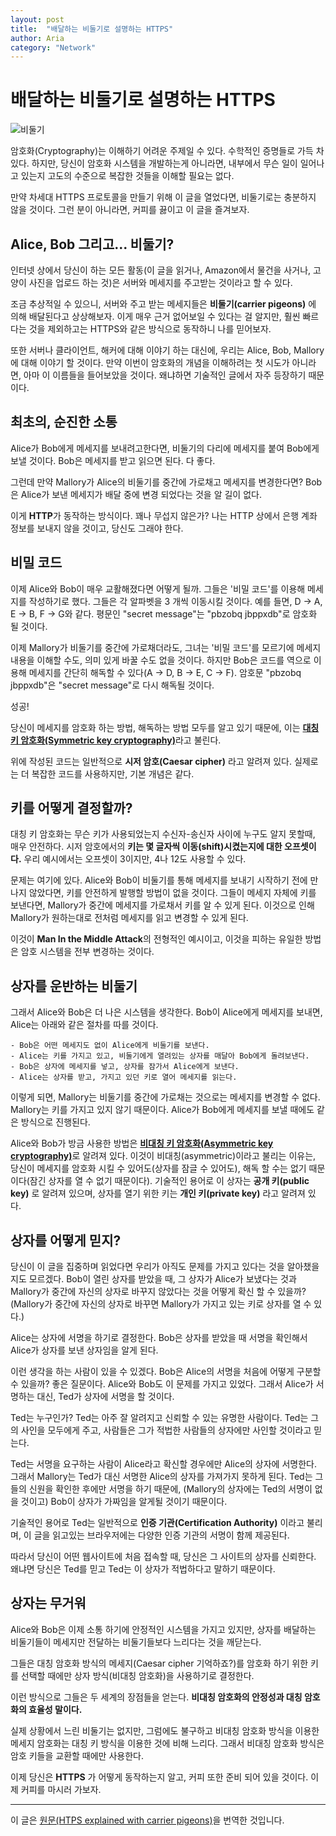 ```yaml
---
layout: post
title:  "배달하는 비둘기로 설명하는 HTTPS"
author: Aria
category: "Network"
---
```


# 배달하는 비둘기로 설명하는 HTTPS

![비둘기](https://cdn-images-1.medium.com/max/1600/1*vHF6NNdZX9ziiW_uRYzvAA.png)

암호화(Cryptography)는 이해하기 어려운 주제일 수 있다. 수학적인 증명들로 가득 차있다. 
하지만, 당신이 암호화 시스템을 개발하는게 아니라면, 내부에서 무슨 일이 일어나고 있는지 고도의 수준으로 복잡한 것들을 이해할 필요는 없다.

만약 차세대 HTTPS 프로토콜을 만들기 위해 이 글을 열었다면, 비둘기로는 충분하지 않을 것이다. 그런 분이 아니라면, 커피를 끓이고 이 글을 즐겨보자.

## Alice, Bob 그리고... 비둘기?
인터넷 상에서 당신이 하는 모든 활동(이 글을 읽거나, Amazon에서 물건을 사거나, 고양이 사진을 업로드 하는 것)은 서버와 메세지를 주고받는 것이라고 할 수 있다.

조금 추상적일 수 있으니, 서버와 주고 받는 메세지들은 **비둘기(carrier pigeons)** 에 의해 배달된다고 상상해보자. 
이게 매우 근거 없어보일 수 있다는 걸 알지만, 훨씬 빠르다는 것을 제외하고는 HTTPS와 같은 방식으로 동작하니 나를 믿어보자.

또한 서버나 클라이언트, 해커에 대해 이야기 하는 대신에, 우리는 Alice, Bob, Mallory에 대해 이야기 할 것이다.
만약 이번이 암호화의 개념을 이해하려는 첫 시도가 아니라면, 아마 이 이름들을 들어보았을 것이다. 왜냐하면 기술적인 글에서 자주 등장하기 때문이다.

## 최초의, 순진한 소통
Alice가 Bob에게 메세지를 보내려고한다면, 비둘기의 다리에 메세지를 붙여 Bob에게 보낼 것이다.
Bob은 메세지를 받고 읽으면 된다. 다 좋다.

그런데 만약 Mallory가 Alice의 비둘기를 중간에 가로채고 메세지를 변경한다면?
Bob은 Alice가 보낸 메세지가 배달 중에 변경 되었다는 것을 알 길이 없다.

이게 **HTTP**가 동작하는 방식이다. 꽤나 무섭지 않은가? 나는 HTTP 상에서 은행 계좌 정보를 보내지 않을 것이고, 당신도 그래야 한다.

## 비밀 코드
이제 Alice와 Bob이 매우 교활해졌다면 어떻게 될까. 그들은 '비밀 코드'를 이용해 메세지를 작성하기로 했다. 그들은 각 알파벳을 3 개씩 이동시킬 것이다. 
예를 들면, D -> A, E -> B, F -> G와 같다. 평문인 "secret message"는 "pbzobq jbppxdb"로 암호화 될 것이다.

이제 Mallory가 비둘기를 중간에 가로채더라도, 그녀는 '비밀 코드'를 모르기에 메세지 내용을 이해할 수도, 의미 있게 바꿀 수도 없을 것이다.
하지만 Bob은 코드를 역으로 이용해 메세지를 간단히 해독할 수 있다(A -> D, B -> E, C -> F). 암호문 "pbzobq jbppxdb"은 "secret message"로 다시 해독될 것이다.

성공!

당신이 메세지를 암호화 하는 방법, 해독하는 방법 모두를 알고 있기 때문에, 이는 [**대칭 키 암호화(Symmetric key cryptography)**](https://en.wikipedia.org/wiki/Symmetric-key_algorithm)라고 불린다.

위에 작성된 코드는 일반적으로 **시저 암호(Caesar cipher)** 라고 알려져 있다. 실제로는 더 복잡한 코드를 사용하지만, 기본 개념은 같다.


## 키를 어떻게 결정할까?
대칭 키 암호화는 무슨 키가 사용되었는지 수신자-송신자 사이에 누구도 알지 못할때, 매우 안전하다. 시저 암호에서의 **키는 몇 글자씩 이동(shift)시켰는지에 대한 오프셋이다.**
우리 예시에서는 오프셋이 3이지만, 4나 12도 사용할 수 있다.

문제는 여기에 있다. Alice와 Bob이 비둘기를 통해 메세지를 보내기 시작하기 전에 만나지 않았다면, 키를 안전하게 발행할 방법이 없을 것이다. 
그들이 메세지 자체에 키를 보낸다면, Mallory가 중간에 메세지를 가로채서 키를 알 수 있게 된다.
이것으로 인해 Mallory가 원하는대로 전처럼 메세지를 읽고 변경할 수 있게 된다.

이것이 **Man In the Middle Attack**의 전형적인 예시이고, 이것을 피하는 유일한 방법은 암호 시스템을 전부 변경하는 것이다.


## 상자를 운반하는 비둘기
그래서 Alice와 Bob은 더 나은 시스템을 생각한다. Bob이 Alice에게 메세지를 보내면, Alice는 아래와 같은 절차를 따를 것이다.
```
- Bob은 어떤 메세지도 없이 Alice에게 비둘기를 보낸다.
- Alice는 키를 가지고 있고, 비둘기에게 열려있는 상자를 매달아 Bob에게 돌려보낸다.
- Bob은 상자에 메세지를 넣고, 상자를 잠가서 Alice에게 보낸다.
- Alice는 상자를 받고, 가지고 있던 키로 열어 메세지를 읽는다.
```

이렇게 되면, Mallory는 비둘기를 중간에 가로채는 것으로는 메세지를 변경할 수 없다. Mallory는 키를 가지고 있지 않기 때문이다.
Alice가 Bob에게 메세지를 보낼 때에도 같은 방식으로 진행된다.

Alice와 Bob가 방금 사용한 방법은 [**비대칭 키 암호화(Asymmetric key cryptography)**](https://ko.wikipedia.org/wiki/%EA%B3%B5%EA%B0%9C_%ED%82%A4_%EC%95%94%ED%98%B8_%EB%B0%A9%EC%8B%9D)로 알려져 있다.
이것이 비대칭(asymmetric)이라고 불리는 이유는, 당신이 메세지를 암호화 시킬 수 있어도(상자를 잠글 수 있어도), 해독 할 수는 없기 때문이다(잠긴 상자를 열 수 없기 때문이다).
기술적인 용어로 이 상자는 **공개 키(public key)** 로 알려져 있으며, 상자를 열기 위한 키는 **개인 키(private key)** 라고 알려져 있다.

## 상자를 어떻게 믿지?
당신이 이 글을 집중하며 읽었다면 우리가 아직도 문제를 가지고 있다는 것을 알아챘을 지도 모르겠다.
Bob이 열린 상자를 받았을 때, 그 상자가 Alice가 보냈다는 것과 Mallory가 중간에 자신의 상자로 바꾸지 않았다는 것을 어떻게 확신 할 수 있을까?
(Mallory가 중간에 자신의 상자로 바꾸면 Mallory가 가지고 있는 키로 상자를 열 수 있다.)

Alice는 상자에 서명을 하기로 결정한다. Bob은 상자를 받았을 때 서명을 확인해서 Alice가 상자를 보낸 상자임을 알게 된다.

이런 생각을 하는 사람이 있을 수 있겠다. Bob은 Alice의 서명을 처음에 어떻게 구분할 수 있을까?
좋은 질문이다. Alice와 Bob도 이 문제를 가지고 있었다. 그래서 Alice가 서명하는 대신, Ted가 상자에 서명을 할 것이다.

Ted는 누구인가? 
Ted는 아주 잘 알려지고 신뢰할 수 있는 유명한 사람이다. Ted는 그의 사인을 모두에게 주고, 사람들은 그가 적법한 사람들의 상자에만 사인할 것이라고 믿는다.

Ted는 서명을 요구하는 사람이 Alice라고 확신할 경우에만 Alice의 상자에 서명한다.
그래서 Mallory는 Ted가 대신 서명한 Alice의 상자를 가져가지 못하게 된다. Ted는 그들의 신원을 확인한 후에만 서명을 하기 때문에,
(Mallory의 상자에는 Ted의 서명이 없을 것이고) Bob이 상자가 가짜임을 알게될 것이기 때문이다.

기술적인 용어로 Ted는 일반적으로 **인증 기관(Certification Authority)** 이라고 불리며, 이 글을 읽고있는 브라우저에는 다양한 인증 기관의 서명이 함께 제공된다.

따라서 당신이 어떤 웹사이트에 처음 접속할 때, 당신은 그 사이트의 상자를 신뢰한다. 왜냐면 당신은 Ted를 믿고 Ted는 이 상자가 적법하다고 말하기 때문이다.

## 상자는 무거워
Alice와 Bob은 이제 소통 하기에 안정적인 시스템을 가지고 있지만, 상자를 배달하는 비둘기들이 메세지만 전달하는 비둘기들보다 느리다는 것을 깨닫는다.

그들은 대칭 암호화 방식의 메세지(Caesar cipher 기억하죠?)를 암호화 하기 위한 키를 선택할 때에만 상자 방식(비대칭 암호화)을 사용하기로 결정한다.

이런 방식으로 그들은 두 세계의 장점들을 얻는다. **비대칭 암호화의 안정성과 대칭 암호화의 효율성 말이다.**

실제 상황에서 느린 비둘기는 없지만, 그럼에도 불구하고 비대칭 암호화 방식을 이용한 메세지 암호화는 대칭 키 방식을 이용한 것에 비해 느리다.
그래서 비대칭 암호화 방식은 암호 키들을 교환할 때에만 사용한다.

이제 당신은 **HTTPS** 가 어떻게 동작하는지 알고, 커피 또한 준비 되어 있을 것이다. 이제 커피를 마시러 가보자.


---
이 글은 [원문(HTPS explained with carrier pigeons)](https://medium.freecodecamp.org/https-explained-with-carrier-pigeons-7029d2193351)을 번역한 것입니다.
